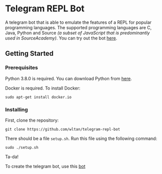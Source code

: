 # Telegram REPL Bot

A telegram bot that is able to emulate the features of a REPL for popular programming languages. The supported programming languages are C, Java, Python and Source *(a subset of JavaScript that is predominantly used in SourceAcademy)*. You can try out the bot [here](https://t.me/the_REPL_bot).

## Getting Started

### Prerequisites

Python 3.8.0 is required. You can download Python from [here](https://www.python.org/downloads/).

Docker is required. To install Docker:

```
sudo apt-get install docker.io
```

### Installing

First, clone the repository:
```
git clone https://github.com/wltan/telegram-repl-bot
```
There should be a file `setup.sh`. Run this file using the following command:
```
sudo ./setup.sh
```
Ta-da!

To create the telegram bot, use this [bot](https://t.me/BotFather)